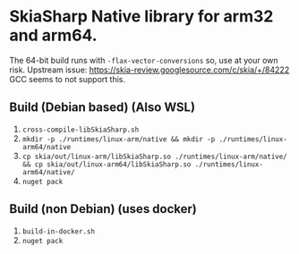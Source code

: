 # SkiaSharp Native library for arm32 and arm64.

The 64-bit build runs with `-flax-vector-conversions` so, use at your own risk. Upstream issue: https://skia-review.googlesource.com/c/skia/+/84222 GCC seems to not support this.

## Build (Debian based) (Also WSL)

1. `cross-compile-libSkiaSharp.sh`
2. `mkdir -p ./runtimes/linux-arm/native && mkdir -p ./runtimes/linux-arm64/native`
3. `cp skia/out/linux-arm/libSkiaSharp.so ./runtimes/linux-arm/native/ && cp skia/out/linux-arm64/libSkiaSharp.so ./runtimes/linux-arm64/native/`
4. `nuget pack`

## Build (non Debian) (uses docker)

1. `build-in-docker.sh`
2. `nuget pack`